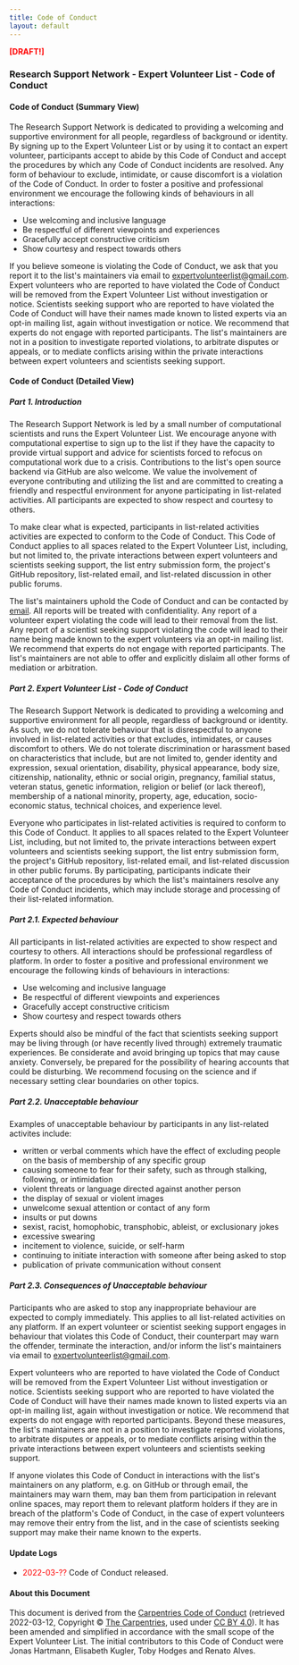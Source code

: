 ```yaml
---
title: Code of Conduct
layout: default
---
```


**<font color=red>[DRAFT!]</font>**

### Research Support Network - Expert Volunteer List - Code of Conduct

#### Code of Conduct (Summary View)

The Research Support Network is dedicated to providing a welcoming and supportive environment for all people, regardless of background or identity. By signing up to the Expert Volunteer List or by using it to contact an expert volunteer, participants accept to abide by this Code of Conduct and accept the procedures by which any Code of Conduct incidents are resolved. Any form of behaviour to exclude, intimidate, or cause discomfort is a violation of the Code of Conduct. In order to foster a positive and professional environment we encourage the following kinds of behaviours in all interactions:

* Use welcoming and inclusive language
* Be respectful of different viewpoints and experiences
* Gracefully accept constructive criticism
* Show courtesy and respect towards others

If you believe someone is violating the Code of Conduct, we ask that you report it to the list's maintainers via email to [expertvolunteerlist@gmail.com](expertvolunteerlist@gmail.com). Expert volunteers who are reported to have violated the Code of Conduct will be removed from the Expert Volunteer List without investigation or notice. Scientists seeking support who are reported to have violated the Code of Conduct will have their names made known to listed experts via an opt-in mailing list, again without investigation or notice. We recommend that experts do not engage with reported participants. The list's maintainers are not in a position to investigate reported violations, to arbitrate disputes or appeals, or to mediate conflicts arising within the private interactions between expert volunteers and scientists seeking support.

#### Code of Conduct (Detailed View)

##### Part 1. Introduction

The Research Support Network is led by a small number of computational scientists and runs the Expert Volunteer List. We encourage anyone with computational expertise to sign up to the list if they have the capacity to provide virtual support and advice for scientists forced to refocus on computational work due to a crisis. Contributions to the list's open source backend via GitHub are also welcome. We value the involvement of everyone contributing and utilizing the list and are committed to creating a friendly and respectful environment for anyone participating in list-related activities. All participants are expected to show respect and courtesy to others.

To make clear what is expected, participants in list-related activities activities are expected to conform to the Code of Conduct. This Code of Conduct applies to all spaces related to the Expert Volunteer List, including, but not limited to, the private interactions between expert volunteers and scientists seeking support, the list entry submission form, the project's GitHub repository, list-related email, and list-related discussion in other public forums.

The list's maintainers uphold the Code of Conduct and can be contacted by [email](expertvolunteerlist@gmail.com). All reports will be treated with confidentiality. Any report of a volunteer expert violating the code will lead to their removal from the list. Any report of a scientist seeking support violating the code will lead to their name being made known to the expert volunteers via an opt-in mailing list. We recommend that experts do not engage with reported participants. The list's maintainers are not able to offer and explicitly dislaim all other forms of mediation or arbitration.

##### Part 2. Expert Volunteer List - Code of Conduct

The Research Support Network is dedicated to providing a welcoming and supportive environment for all people, regardless of background or identity. As such, we do not tolerate behaviour that is disrespectful to anyone involved in list-related activities or that excludes, intimidates, or causes discomfort to others. We do not tolerate discrimination or harassment based on characteristics that include, but are not limited to, gender identity and expression, sexual orientation, disability, physical appearance, body size, citizenship, nationality, ethnic or social origin, pregnancy, familial status, veteran status, genetic information, religion or belief (or lack thereof), membership of a national minority, property, age, education, socio-economic status, technical choices, and experience level. 

Everyone who participates in list-related activities is required to conform to this Code of Conduct. It applies to all spaces related to the Expert Volunteer List, including, but not limited to, the private interactions between expert volunteers and scientists seeking support, the list entry submission form, the project's GitHub repository, list-related email, and list-related discussion in other public forums. By participating, participants indicate their acceptance of the procedures by which the list's maintainers resolve any Code of Conduct incidents, which may include storage and processing of their list-related information. 

##### Part 2.1. Expected behaviour

All participants in list-related activities are expected to show respect and courtesy to others. All interactions should be professional regardless of platform. In order to foster a positive and professional  environment we encourage the following kinds of behaviours in interactions:

* Use welcoming and inclusive language
* Be respectful of different viewpoints and experiences
* Gracefully accept constructive criticism
* Show courtesy and respect towards others

Experts should also be mindful of the fact that scientists seeking support may be living through (or have recently lived through) extremely traumatic experiences. Be considerate and avoid bringing up topics that may cause anxiety. Conversely, be prepared for the possibility of hearing accounts that could be disturbing. We recommend focusing on the science and if necessary setting clear boundaries on other topics.

##### Part 2.2. Unacceptable behaviour

Examples of unacceptable behaviour by participants in any list-related activites include:

- written or verbal comments which have the effect of excluding people on the basis of membership of any specific group  
- causing someone to fear for their safety, such as through stalking, following, or intimidation  
- violent threats or language directed against another person
- the display of sexual or violent images  
- unwelcome sexual attention or contact of any form
- insults or put downs  
- sexist, racist, homophobic, transphobic, ableist, or exclusionary jokes
- excessive swearing
- incitement to violence, suicide, or self-harm  
- continuing to initiate interaction with someone after being asked to stop  
- publication of private communication without consent  

##### Part 2.3. Consequences of Unacceptable behaviour

Participants who are asked to stop any inappropriate behaviour are expected to comply immediately. This applies to all list-related activities on any platform. If an expert volunteer or scientist seeking support engages in behaviour that violates this Code of Conduct, their counterpart may warn the offender, terminate the interaction, and/or inform the list's maintainers via email to [expertvolunteerlist@gmail.com](expertvolunteerlist@gmail.com). 

Expert volunteers who are reported to have violated the Code of Conduct will be removed from the Expert Volunteer List without investigation or notice. Scientists seeking support who are reported to have violated the Code of Conduct will have their names made known to listed experts via an opt-in mailing list, again without investigation or notice. We recommend that experts do not engage with reported participants. Beyond these measures, the list's maintainers are not in a position to investigate reported violations, to arbitrate disputes or appeals, or to mediate conflicts arising within the private interactions between expert volunteers and scientists seeking support.

If anyone violates this Code of Conduct in interactions with the list's maintainers on any platform, e.g. on GitHub or through email, the maintainers may warn them, may ban them from participation in relevant online spaces, may report them to relevant platform holders if they are in breach of the platform's Code of Conduct, in the case of expert volunteers may remove their entry from the list, and in the case of scientists seeking support may make their name known to the experts.

#### Update Logs

- <font color=red>2022-03-??</font> Code of Conduct released. 

#### About this Document

This document is derived from the [Carpentries Code of Conduct](https://docs.carpentries.org/topic_folders/policies/code-of-conduct.html) (retrieved 2022-03-12, Copyright © [The Carpentries](https://carpentries.org), used under [CC BY 4.0](https://creativecommons.org/licenses/by/4.0/)). It has been amended and simplified in accordance with the small scope of the Expert Volunteer List. The initial contributors to this Code of Conduct were Jonas Hartmann, Elisabeth Kugler, Toby Hodges and Renato Alves.
